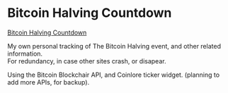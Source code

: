 # Bitcoin Halving Countdown

<a href="https://bitcoin-halving-countdown.pages.dev/">Bitcoin Halving Countdown</a>

My own personal tracking of The Bitcoin Halving event, and other related information. <br>
For redundancy, in case other sites crash, or disapear.

Using the Bitcoin Blockchair API, and Coinlore ticker widget.
(planning to add more APIs, for backup).
